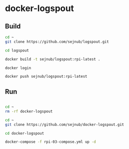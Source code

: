 # docker-logspout

## Build

```bash
cd ~
git clone https://github.com/sejnub/logspout.git

cd logspout

docker build -t sejnub/logspout:rpi-latest .

docker login

docker push sejnub/logspout:rpi-latest
```

## Run

```bash

cd ~
rm -rf docker-logspout

cd ~
git clone https://github.com/sejnub/docker-logspout.git

cd docker-logspout

docker-compose -f rpi-03-compose.yml up -d
```
